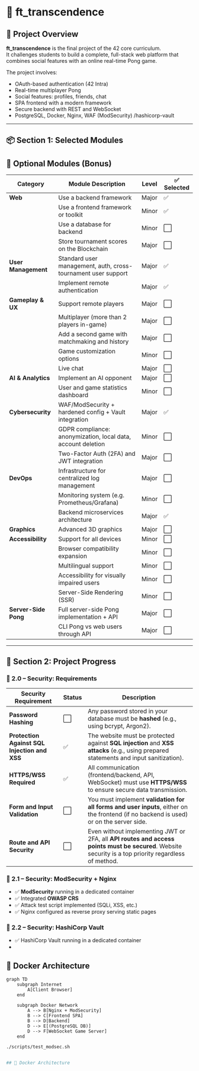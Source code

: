 # 🏓 ft_transcendence

## 🎯 Project Overview

**ft_transcendence** is the final project of the 42 core curriculum.  
It challenges students to build a complete, full-stack web platform that combines social features with an online real-time Pong game.

The project involves:
- OAuth-based authentication (42 Intra)
- Real-time multiplayer Pong
- Social features: profiles, friends, chat
- SPA frontend with a modern framework
- Secure backend with REST and WebSocket
- PostgreSQL, Docker, Nginx, WAF (ModSecurity) /hashicorp-vault

---

## 📦 Section 1: Selected Modules

## 🧩 Optional Modules (Bonus)

| Category            | Module Description                                                                                      | Level  | ✅ Selected|
|---------------------|---------------------------------------------------------------------------------------------------------|--------|------------|
| **Web**             | Use a backend framework                                                                                 | Major  | ✅         |
|                     | Use a frontend framework or toolkit                                                                     | Minor  | ✅         |
|                     | Use a database for backend                                                                              | Minor  | ⬜         |
|                     | Store tournament scores on the Blockchain                                                               | Major  | ⬜         |
| **User Management** | Standard user management, auth, cross-tournament user support                                           | Major  | ✅         |
|                     | Implement remote authentication                                                                         | Major  | ✅         |
| **Gameplay & UX**   | Support remote players                                                                                  | Major  | ⬜         |
|                     | Multiplayer (more than 2 players in-game)                                                               | Major  | ⬜         |
|                     | Add a second game with matchmaking and history                                                          | Major  | ⬜         |
|                     | Game customization options                                                                              | Minor  | ⬜         |
|                     | Live chat                                                                                               | Major  | ⬜         |
| **AI & Analytics**  | Implement an AI opponent                                                                                | Major  | ⬜         |
|                     | User and game statistics dashboard                                                                      | Minor  | ⬜         |
| **Cybersecurity**   | WAF/ModSecurity + hardened config + Vault integration                                                   | Major  | ✅         |
|                     | GDPR compliance: anonymization, local data, account deletion                                            | Minor  | ⬜         |
|                     | Two-Factor Auth (2FA) and JWT integration                                                               | Major  | ⬜         |
| **DevOps**          | Infrastructure for centralized log management                                                           | Major  | ⬜         |
|                     | Monitoring system (e.g. Prometheus/Grafana)                                                             | Minor  | ⬜         |
|                     | Backend microservices architecture                                                                      | Major  | ✅         |
| **Graphics**        | Advanced 3D graphics                                                                                    | Major  | ⬜         |
| **Accessibility**   | Support for all devices                                                                                 | Minor  | ⬜         |
|                     | Browser compatibility expansion                                                                         | Minor  | ⬜         |
|                     | Multilingual support                                                                                    | Minor  | ⬜         |
|                     | Accessibility for visually impaired users                                                               | Minor  | ⬜         |
|                     | Server-Side Rendering (SSR)                                                                             | Minor  | ⬜         |
| **Server-Side Pong**| Full server-side Pong implementation + API                                                              | Major  | ⬜         |
|                     | CLI Pong vs web users through API                                                                       | Major  | ⬜         |


---

## 🚧 Section 2: Project Progress
### 🔐 2.0 – Security: Requirements
| **Security Requirement**                                                      | Status   | **Description**                                                                                                                                          |
|-------------------------------------------------------------------------------|----------|----------------------------------------------------------------------------------------------------------------------------------------------------------|
| **Password Hashing**                                                          | ⬜       | Any password stored in your database must be **hashed** (e.g., using bcrypt, Argon2).                                                                   |
| **Protection Against SQL Injection and XSS**                                  | ✅       | The website must be protected against **SQL injection** and **XSS attacks** (e.g., using prepared statements and input sanitization).                   |
| **HTTPS/WSS Required**                                                        | ✅       | All communication (frontend/backend, API, WebSocket) must use **HTTPS/WSS** to ensure secure data transmission.                                        |
| **Form and Input Validation**                                                 | ⬜       | You must implement **validation for all forms and user inputs**, either on the frontend (if no backend is used) or on the server side.                 |
| **Route and API Security**                                                    | ⬜       | Even without implementing JWT or 2FA, all **API routes and access points must be secured**. Website security is a top priority regardless of method.   |
### 🔐 2.1 – Security: ModSecurity + Nginx
- ✅ **ModSecurity** running in a dedicated container
- ✅ Integrated **OWASP CRS**
- ✅ Attack test script implemented (SQLi, XSS, etc.)
- ✅ Nginx configured as reverse proxy serving static pages
### 🔐 2.2 – Security: HashiCorp Vault 
- ✅ HashiCorp Vault running in a dedicated container
- 

## 🐳 Docker Architecture

```mermaid
graph TD
    subgraph Internet
        A[Client Browser]
    end

    subgraph Docker Network
        A --> B[Nginx + ModSecurity]
        B --> C[Frontend SPA]
        B --> D[Backend]
        D --> E[(PostgreSQL DB)]
        D --> F[WebSocket Game Server]
    end
```
```bash
./scripts/test_modsec.sh


## 🐳 Docker Architecture
```

